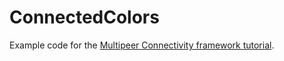 # ConnectedColors

Example code for the [Multipeer Connectivity framework tutorial](https://www.ralfebert.com/ios-app-development/multipeer-connectivity/).
